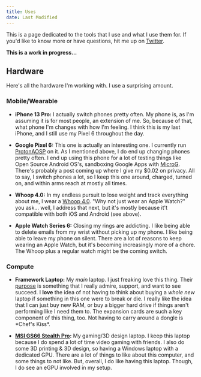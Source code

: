 ```yaml
---
title: Uses
date: Last Modified
---
```


This is a page dedicated to the tools that I use and what I use them for. If you'd like to know more or have questions, hit me up on [Twitter](https://twitter.com/hhheath_). 

**This is a work in progress...**

## Hardware

Here's all the hardware I'm working with. I use a surprising amount. 

### Mobile/Wearable

- **iPhone 13 Pro:** I actually switch phones pretty often. My phone is, as I'm assuming it is for most people, an extension of me. So, because of that, what phone I'm changes with how I'm feeling. I think this is my last iPhone, and I still use my Pixel 6 throughout the day. 

- **Google Pixel 6:** This one is actually an interesting one. I currently run [ProtonAOSP](https://protonaosp.org/) on it. As I mentioned above, I do end up changing phones pretty often. I end up using this phone for a lot of testing things like Open Source Android OS's, sandboxing Google Apps with [MicroG](https://microg.org/). There's probably a post coming up where I give my $0.02 on privacy. All to say, I switch phones a lot, so I keep this one around, charged, turned on, and within arms reach at mostly all times.

- **Whoop 4.0:** In my endless pursuit to lose weight and track everything about me, I wear a [Whoop 4.0](https://www.whoop.com/). "Why not just wear an Apple Watch?" you ask... well, I address that next, but it's mostly because it't compatible with both iOS and Android (see above). 

- **Apple Watch Series 6:** Closing my rings are addicting. I like being able to delete emails from my wrist without picking up my phone. I like being able to leave my phone on silent. There are a lot of reasons to keep wearing an Apple Watch, but it's becoming increasingly more of a chore. The Whoop plus a regular watch might be the coming switch. 

### Compute

- **Framework Laptop:** My _main_ laptop. I just freaking love this thing. Their [purpose](https://frame.work/about) is something that I really admire, support, and want to see succeed. I **love** the idea of not having to think about buying a _whole new_ laptop if something in this one were to break or die. I really like the idea that I can just buy new RAM, or buy a bigger hard drive if things aren't performing like I need them to. The expansion cards are such a key component of this thing, too. Not having to carry around a dongle is \*Chef's Kiss\*. 

- **[MSI GS66 Stealth Pro](https://us.msi.com/Laptop/GS66-Stealth-10SX/Overview):** My gaming/3D design laptop. I keep this laptop because I do spend a lot of time video gaming with friends. I also do some 3D printing & 3D design, so having a Windows laptop with a dedicated GPU. There are a lot of things to like about this computer, and some things to not like. But, overall, I do like having this laptop. Though, I do see an eGPU involved in my setup. 

